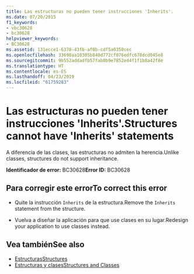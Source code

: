 ```yaml
---
title: Las estructuras no pueden tener instrucciones 'Inherits'.
ms.date: 07/20/2015
f1_keywords:
- vbc30628
- bc30628
helpviewer_keywords:
- BC30628
ms.assetid: 131ecce1-6378-43fb-af0b-cdf5a0350cec
ms.openlocfilehash: 33698aa10305b840d772cf076edfc678dcd045e8
ms.sourcegitcommit: 9b552addadfb57fab0b9e7852ed4f1f1b8a42f8e
ms.translationtype: HT
ms.contentlocale: es-ES
ms.lasthandoff: 04/23/2019
ms.locfileid: "61759283"
---
```

# <a name="structures-cannot-have-inherits-statements"></a><span data-ttu-id="37934-102">Las estructuras no pueden tener instrucciones 'Inherits'.</span><span class="sxs-lookup"><span data-stu-id="37934-102">Structures cannot have 'Inherits' statements</span></span>
<span data-ttu-id="37934-103">A diferencia de las clases, las estructuras no admiten la herencia.</span><span class="sxs-lookup"><span data-stu-id="37934-103">Unlike classes, structures do not support inheritance.</span></span>  
  
 <span data-ttu-id="37934-104">**Identificador de error:** BC30628</span><span class="sxs-lookup"><span data-stu-id="37934-104">**Error ID:** BC30628</span></span>  
  
## <a name="to-correct-this-error"></a><span data-ttu-id="37934-105">Para corregir este error</span><span class="sxs-lookup"><span data-stu-id="37934-105">To correct this error</span></span>  
  
- <span data-ttu-id="37934-106">Quite la instrucción `Inherits` de la estructura.</span><span class="sxs-lookup"><span data-stu-id="37934-106">Remove the `Inherits` statement from the structure.</span></span>  
  
- <span data-ttu-id="37934-107">Vuelva a diseñar la aplicación para que use clases en su lugar.</span><span class="sxs-lookup"><span data-stu-id="37934-107">Redesign your application to use classes instead.</span></span>  
  
## <a name="see-also"></a><span data-ttu-id="37934-108">Vea también</span><span class="sxs-lookup"><span data-stu-id="37934-108">See also</span></span>

- [<span data-ttu-id="37934-109">Estructuras</span><span class="sxs-lookup"><span data-stu-id="37934-109">Structures</span></span>](../../visual-basic/programming-guide/language-features/data-types/structures.md)
- [<span data-ttu-id="37934-110">Estructuras y clases</span><span class="sxs-lookup"><span data-stu-id="37934-110">Structures and Classes</span></span>](../../visual-basic/programming-guide/language-features/data-types/structures-and-classes.md)
